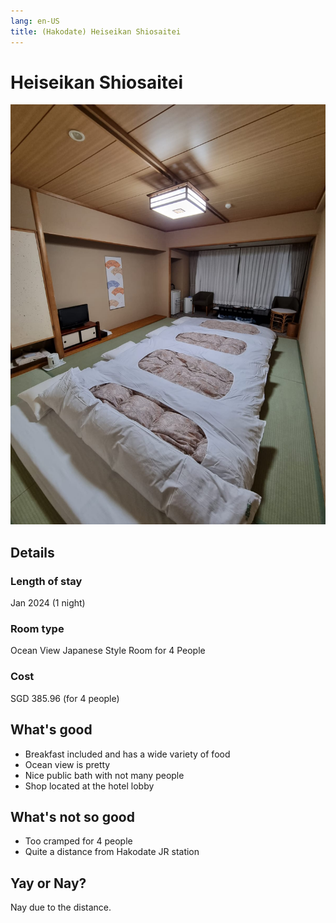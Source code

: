 ```yaml
---
lang: en-US
title: (Hakodate) Heiseikan Shiosaitei
---
```


# Heiseikan Shiosaitei

![img](/heiseikan_shiosaitei.jpeg)

## Details
### Length of stay 
Jan 2024 (1 night)

### Room type 
Ocean View Japanese Style Room for 4 People

### Cost 
SGD 385.96 (for 4 people)

## What's good
- Breakfast included and has a wide variety of food
- Ocean view is pretty
- Nice public bath with not many people
- Shop located at the hotel lobby

## What's not so good
- Too cramped for 4 people
- Quite a distance from Hakodate JR station

## Yay or Nay?
Nay due to the distance.